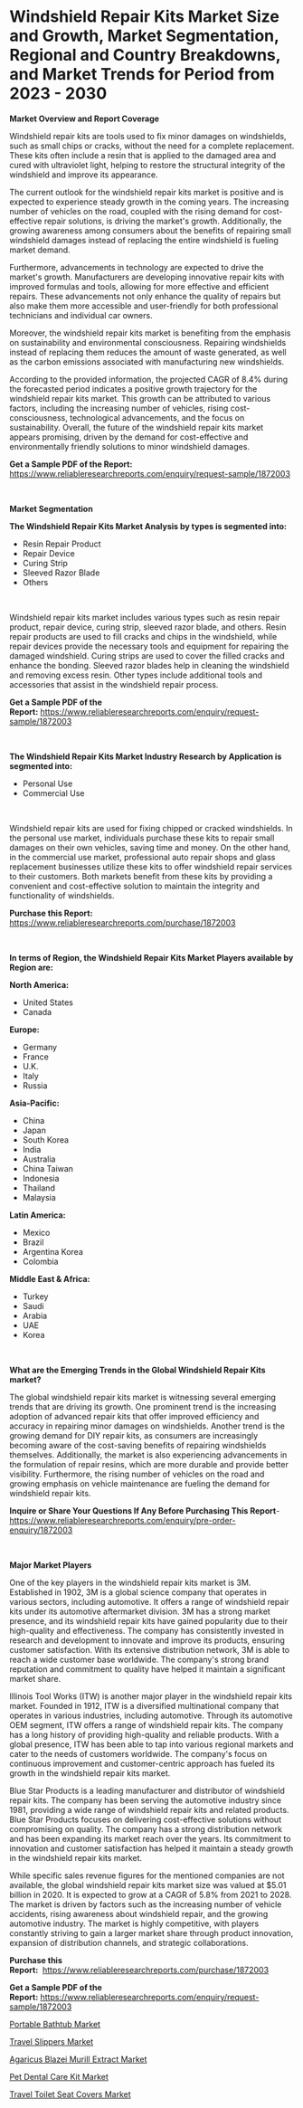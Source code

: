 <p><h1>Windshield Repair Kits Market Size and Growth, Market Segmentation, Regional and Country Breakdowns, and Market Trends for Period from 2023 -  2030</h1></p><p><strong>Market Overview and Report Coverage</strong></p>
<p><p>Windshield repair kits are tools used to fix minor damages on windshields, such as small chips or cracks, without the need for a complete replacement. These kits often include a resin that is applied to the damaged area and cured with ultraviolet light, helping to restore the structural integrity of the windshield and improve its appearance.</p><p>The current outlook for the windshield repair kits market is positive and is expected to experience steady growth in the coming years. The increasing number of vehicles on the road, coupled with the rising demand for cost-effective repair solutions, is driving the market's growth. Additionally, the growing awareness among consumers about the benefits of repairing small windshield damages instead of replacing the entire windshield is fueling market demand.</p><p>Furthermore, advancements in technology are expected to drive the market's growth. Manufacturers are developing innovative repair kits with improved formulas and tools, allowing for more effective and efficient repairs. These advancements not only enhance the quality of repairs but also make them more accessible and user-friendly for both professional technicians and individual car owners.</p><p>Moreover, the windshield repair kits market is benefiting from the emphasis on sustainability and environmental consciousness. Repairing windshields instead of replacing them reduces the amount of waste generated, as well as the carbon emissions associated with manufacturing new windshields.</p><p>According to the provided information, the projected CAGR of 8.4% during the forecasted period indicates a positive growth trajectory for the windshield repair kits market. This growth can be attributed to various factors, including the increasing number of vehicles, rising cost-consciousness, technological advancements, and the focus on sustainability. Overall, the future of the windshield repair kits market appears promising, driven by the demand for cost-effective and environmentally friendly solutions to minor windshield damages.</p></p>
<p><strong>Get a Sample PDF of the Report:</strong> <a href="https://www.reliableresearchreports.com/enquiry/request-sample/1872003">https://www.reliableresearchreports.com/enquiry/request-sample/1872003</a></p>
<p>&nbsp;</p>
<p><strong>Market Segmentation</strong></p>
<p><strong>The Windshield Repair Kits Market Analysis by types is segmented into:</strong></p>
<p><ul><li>Resin Repair Product</li><li>Repair Device</li><li>Curing Strip</li><li>Sleeved Razor Blade</li><li>Others</li></ul></p>
<p>&nbsp;</p>
<p><p>Windshield repair kits market includes various types such as resin repair product, repair device, curing strip, sleeved razor blade, and others. Resin repair products are used to fill cracks and chips in the windshield, while repair devices provide the necessary tools and equipment for repairing the damaged windshield. Curing strips are used to cover the filled cracks and enhance the bonding. Sleeved razor blades help in cleaning the windshield and removing excess resin. Other types include additional tools and accessories that assist in the windshield repair process.</p></p>
<p><strong>Get a Sample PDF of the Report:</strong>&nbsp;<a href="https://www.reliableresearchreports.com/enquiry/request-sample/1872003">https://www.reliableresearchreports.com/enquiry/request-sample/1872003</a></p>
<p>&nbsp;</p>
<p><strong>The Windshield Repair Kits Market Industry Research by Application is segmented into:</strong></p>
<p><ul><li>Personal Use</li><li>Commercial Use</li></ul></p>
<p>&nbsp;</p>
<p><p>Windshield repair kits are used for fixing chipped or cracked windshields. In the personal use market, individuals purchase these kits to repair small damages on their own vehicles, saving time and money. On the other hand, in the commercial use market, professional auto repair shops and glass replacement businesses utilize these kits to offer windshield repair services to their customers. Both markets benefit from these kits by providing a convenient and cost-effective solution to maintain the integrity and functionality of windshields.</p></p>
<p><strong>Purchase this Report:</strong>&nbsp; <a href="https://www.reliableresearchreports.com/purchase/1872003">https://www.reliableresearchreports.com/purchase/1872003</a></p>
<p>&nbsp;</p>
<p><strong>In terms of Region, the Windshield Repair Kits Market Players available by Region are:</strong></p>
<p>
    <p> <strong> North America: </strong>
        <ul>
            <li>United States</li>
            <li>Canada</li>
        </ul>
        </p> 
    <p> <strong> Europe: </strong>
        <ul>
            <li>Germany</li>
            <li>France</li>
            <li>U.K.</li>
            <li>Italy</li>
            <li>Russia</li>
        </ul>
        </p> 
    <p> <strong> Asia-Pacific: </strong>
        <ul>
            <li>China</li>
            <li>Japan</li>
            <li>South Korea</li>
            <li>India</li>
            <li>Australia</li>
            <li>China Taiwan</li>
            <li>Indonesia</li>
            <li>Thailand</li>
            <li>Malaysia</li>
        </ul>
        </p> 
    <p> <strong> Latin America: </strong>
        <ul>
            <li>Mexico</li>
            <li>Brazil</li>
            <li>Argentina Korea</li>
            <li>Colombia</li>
        </ul>
        </p> 
    <p> <strong> Middle East & Africa: </strong>
        <ul>
            <li>Turkey</li>
            <li>Saudi</li>
            <li>Arabia</li>
            <li>UAE</li>
            <li>Korea</li>
        </ul>
    </p>
    </p>
<p>&nbsp;</p>
<p><strong>What are the Emerging Trends in the Global Windshield Repair Kits market?</strong></p>
<p><p>The global windshield repair kits market is witnessing several emerging trends that are driving its growth. One prominent trend is the increasing adoption of advanced repair kits that offer improved efficiency and accuracy in repairing minor damages on windshields. Another trend is the growing demand for DIY repair kits, as consumers are increasingly becoming aware of the cost-saving benefits of repairing windshields themselves. Additionally, the market is also experiencing advancements in the formulation of repair resins, which are more durable and provide better visibility. Furthermore, the rising number of vehicles on the road and growing emphasis on vehicle maintenance are fueling the demand for windshield repair kits.</p></p>
<p><strong>Inquire or Share Your Questions If Any Before Purchasing This Report</strong>- <a href="https://www.reliableresearchreports.com/enquiry/pre-order-enquiry/1872003">https://www.reliableresearchreports.com/enquiry/pre-order-enquiry/1872003</a></p>
<p>&nbsp;</p>
<p><strong>Major Market Players</strong></p>
<p><p>One of the key players in the windshield repair kits market is 3M. Established in 1902, 3M is a global science company that operates in various sectors, including automotive. It offers a range of windshield repair kits under its automotive aftermarket division. 3M has a strong market presence, and its windshield repair kits have gained popularity due to their high-quality and effectiveness. The company has consistently invested in research and development to innovate and improve its products, ensuring customer satisfaction. With its extensive distribution network, 3M is able to reach a wide customer base worldwide. The company's strong brand reputation and commitment to quality have helped it maintain a significant market share.</p><p>Illinois Tool Works (ITW) is another major player in the windshield repair kits market. Founded in 1912, ITW is a diversified multinational company that operates in various industries, including automotive. Through its automotive OEM segment, ITW offers a range of windshield repair kits. The company has a long history of providing high-quality and reliable products. With a global presence, ITW has been able to tap into various regional markets and cater to the needs of customers worldwide. The company's focus on continuous improvement and customer-centric approach has fueled its growth in the windshield repair kits market.</p><p>Blue Star Products is a leading manufacturer and distributor of windshield repair kits. The company has been serving the automotive industry since 1981, providing a wide range of windshield repair kits and related products. Blue Star Products focuses on delivering cost-effective solutions without compromising on quality. The company has a strong distribution network and has been expanding its market reach over the years. Its commitment to innovation and customer satisfaction has helped it maintain a steady growth in the windshield repair kits market.</p><p>While specific sales revenue figures for the mentioned companies are not available, the global windshield repair kits market size was valued at $5.01 billion in 2020. It is expected to grow at a CAGR of 5.8% from 2021 to 2028. The market is driven by factors such as the increasing number of vehicle accidents, rising awareness about windshield repair, and the growing automotive industry. The market is highly competitive, with players constantly striving to gain a larger market share through product innovation, expansion of distribution channels, and strategic collaborations.</p></p>
<p><strong>Purchase this Report:</strong>&nbsp;&nbsp;<a href="https://www.reliableresearchreports.com/purchase/1872003">https://www.reliableresearchreports.com/purchase/1872003</a></p>
<p></p>
<p><strong>Get a Sample PDF of the Report:</strong>&nbsp;<a href="https://www.reliableresearchreports.com/enquiry/request-sample/1872003">https://www.reliableresearchreports.com/enquiry/request-sample/1872003</a></p>
<p><p><a href="https://medium.com/@shanelerde/portable-bathtub-market-insight-market-trends-growth-forecasted-from-2023-to-2030-7cd066781ac9">Portable Bathtub Market</a></p><p><a href="https://medium.com/@isomjohnson/travel-slippers-market-report-reveals-the-latest-trends-and-growth-opportunities-of-this-market-d9c6235246e7">Travel Slippers Market</a></p><p><a href="https://medium.com/@elyssablick/agaricus-blazei-murill-extract-market-analysis-and-sze-forecasted-for-period-from-2023-to-2030-92e04b186f1a">Agaricus Blazei Murill Extract Market</a></p><p><a href="https://medium.com/@toneygrimes2023/pet-dental-care-kit-market-exploring-market-share-market-trends-and-future-growth-e1cedbc2e551">Pet Dental Care Kit Market</a></p><p><a href="https://medium.com/@skylargrant2023/decoding-travel-toilet-seat-covers-market-metrics-market-share-trends-and-growth-patterns-8467bbe38207">Travel Toilet Seat Covers Market</a></p></p>